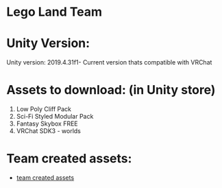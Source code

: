 # Lego Land Team

# Unity Version: 
Unity version: 2019.4.31f1- Current version thats compatible with VRChat

# Assets to download: (in Unity store)
1. Low Poly Cliff Pack
2. Sci-Fi Styled Modular Pack
3. Fantasy Skybox FREE
4. VRChat SDK3 - worlds

# Team created assets:
* [team created assets](https://github.com/Reality-Fest-LegoLand-Team/Lego-Land-Project/tree/main/Assets/)
